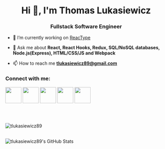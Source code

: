 <h1 align="center">Hi 👋, I'm Thomas Lukasiewicz</h1>
<h3 align="center">Fullstack Software Engineer</h3>

- 🔭 I’m currently working on [ReacType](https://github.com/open-source-labs/ReacType)

- 💬 Ask me about **React, React Hooks, Redux, SQL/NoSQL databases, Node.js(Express), HTML/CSS/JS and Webpack**

- 📫 How to reach me **tlukasiewicz89@gmail.com**

<h3 align="left">Connect with me:</h3>

<a href="https://www.linkedin.com/in/thomas-lukasiewicz/" target="blank"><img align="center" src="https://cdn-icons-png.flaticon.com/512/3536/3536505.png" height="50" /></a>
<a href="https://www.facebook.com/thomas.lukasiewicz/" target="blank"><img align="center" src="https://cdn-icons-png.flaticon.com/512/174/174848.png" height="50" /></a>
<a href="https://www.instagram.com/tommy_victor_l/" target="blank"><img align="center" src="https://cdn-icons-png.flaticon.com/512/1409/1409946.png" height="50" /></a>
<a href="https://leetcode.com/tlukasiewicz89/" target="blank"><img align="center" src="https://cdn.iconscout.com/icon/free/png-256/leetcode-3521542-2944960.png" height="50" /></a>
<a href="https://twitter.com/ReacType" target="blank"><img align="center" src="https://cdn-icons-png.flaticon.com/512/3536/3536424.png" height="50" /></a>

<br>
<br>

<p align="left"> <img src="https://komarev.com/ghpvc/?username=tlukasiewicz89&label=Profile%20views&color=0e75b6&style=flat" alt="tlukasiewicz89" /> </p>

<br>

<img align="left" alt="tlukasiewicz89's GitHub Stats" src="https://github-readme-stats.vercel.app/api?username=tlukasiewicz89&show_icons=true&hide_border=false&title_color=ff652f&icon_color=FFE400&bg_color=09131B&text_color=ffffff&border_color=0c1a25" />

<br>
<br>


